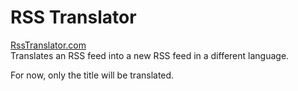 # RSS Translator
[RssTranslator.com](https://rsstranslator.com/)\
Translates an RSS feed into a new RSS feed in a different language.

For now, only the title will be translated.